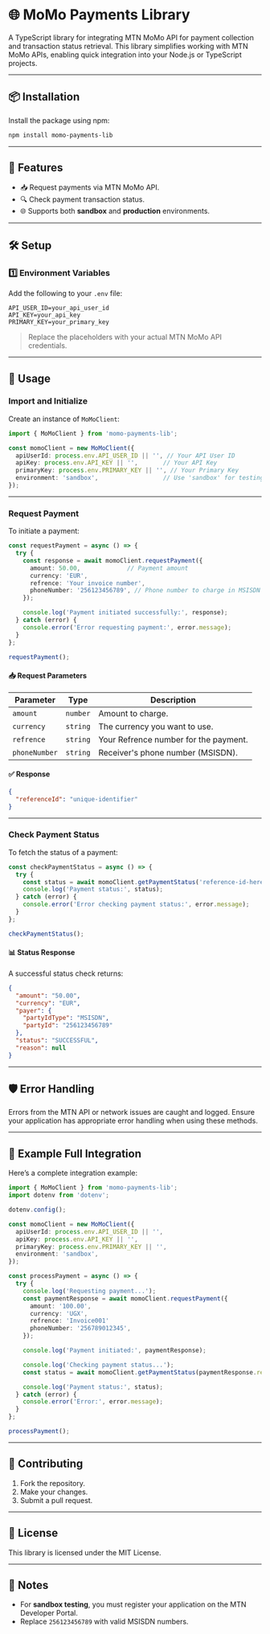
# 🌐 MoMo Payments Library

A TypeScript library for integrating MTN MoMo API for payment collection and transaction status retrieval. This library simplifies working with MTN MoMo APIs, enabling quick integration into your Node.js or TypeScript projects.

---

## 📦 Installation

Install the package using npm:

```bash
npm install momo-payments-lib
```

---

## 🌟 Features

- 📥 Request payments via MTN MoMo API.
- 🔍 Check payment transaction status.
- 🌐 Supports both **sandbox** and **production** environments.

---

## 🛠️ Setup

### 1️⃣ **Environment Variables**

Add the following to your `.env` file:

```env
API_USER_ID=your_api_user_id
API_KEY=your_api_key
PRIMARY_KEY=your_primary_key
```

> Replace the placeholders with your actual MTN MoMo API credentials.

---

## 🚀 Usage

### **Import and Initialize**

Create an instance of `MoMoClient`:

```typescript
import { MoMoClient } from 'momo-payments-lib';

const momoClient = new MoMoClient({
  apiUserId: process.env.API_USER_ID || '', // Your API User ID
  apiKey: process.env.API_KEY || '',       // Your API Key
  primaryKey: process.env.PRIMARY_KEY || '', // Your Primary Key
  environment: 'sandbox',                  // Use 'sandbox' for testing or 'production' for live
});
```

---

### **Request Payment**

To initiate a payment:

```typescript
const requestPayment = async () => {
  try {
    const response = await momoClient.requestPayment({
      amount: 50.00,             // Payment amount
      currency: 'EUR',
      refrence: 'Your invoice number',
      phoneNumber: '256123456789', // Phone number to charge in MSISDN format
    });

    console.log('Payment initiated successfully:', response);
  } catch (error) {
    console.error('Error requesting payment:', error.message);
  }
};

requestPayment();
```

#### 📥 **Request Parameters**

| Parameter    | Type     | Description                                  |
|--------------|----------|---------------------------------------------|
| `amount`     | `number` | Amount to charge.                           |
| `currency`   | `string` | The currency you want to use.               |
| `refrence`   | `string` | Your Refrence number for the payment.       |
| `phoneNumber`| `string` | Receiver's phone number (MSISDN).           |

#### ✅ **Response**

```json
{
  "referenceId": "unique-identifier"
}
```

---

### **Check Payment Status**

To fetch the status of a payment:

```typescript
const checkPaymentStatus = async () => {
  try {
    const status = await momoClient.getPaymentStatus('reference-id-here');
    console.log('Payment status:', status);
  } catch (error) {
    console.error('Error checking payment status:', error.message);
  }
};

checkPaymentStatus();
```

#### 📊 **Status Response**

A successful status check returns:

```json
{
  "amount": "50.00",
  "currency": "EUR",
  "payer": {
    "partyIdType": "MSISDN",
    "partyId": "256123456789"
  },
  "status": "SUCCESSFUL",
  "reason": null
}
```

---

## 🛡️ Error Handling

Errors from the MTN API or network issues are caught and logged. Ensure your application has appropriate error handling when using these methods.

---

## 🔗 Example Full Integration

Here’s a complete integration example:

```typescript
import { MoMoClient } from 'momo-payments-lib';
import dotenv from 'dotenv';

dotenv.config();

const momoClient = new MoMoClient({
  apiUserId: process.env.API_USER_ID || '',
  apiKey: process.env.API_KEY || '',
  primaryKey: process.env.PRIMARY_KEY || '',
  environment: 'sandbox',
});

const processPayment = async () => {
  try {
    console.log('Requesting payment...');
    const paymentResponse = await momoClient.requestPayment({
      amount: '100.00',
      currency: 'UGX',
      refrence: 'Invoice001'
      phoneNumber: '256789012345',
    });

    console.log('Payment initiated:', paymentResponse);

    console.log('Checking payment status...');
    const status = await momoClient.getPaymentStatus(paymentResponse.referenceId);

    console.log('Payment status:', status);
  } catch (error) {
    console.error('Error:', error.message);
  }
};

processPayment();
```

---

## 🤝 Contributing

1. Fork the repository.
2. Make your changes.
3. Submit a pull request.

---

## 📜 License

This library is licensed under the MIT License.

---

## 📝 Notes

- For **sandbox testing**, you must register your application on the MTN Developer Portal.
- Replace `256123456789` with valid MSISDN numbers.

